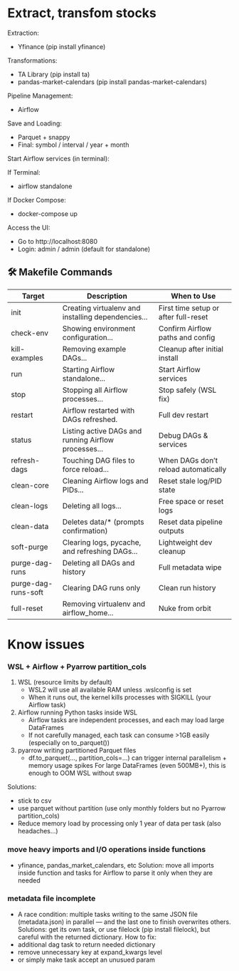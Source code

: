 # Extract, transfom stocks

Extraction:
- Yfinance (pip install yfinance)

Transformations:
- TA Library (pip install ta)
- pandas-market-calendars (pip install pandas-market-calendars)

Pipeline Management:
- Airflow

Save and Loading:
- Parquet + snappy
- Final: symbol / interval / year + month


Start Airflow services (in terminal):

If Terminal:
- airflow standalone

If Docker Compose:
- docker-compose up

Access the UI:
- Go to http://localhost:8080
- Login: admin / admin (default for standalone)


## 🛠 Makefile Commands

| Target | Description | When to Use |
|--------|-------------|--------------|
| init | Creating virtualenv and installing dependencies... | First time setup or after full-reset |
| check-env | Showing environment configuration... | Confirm Airflow paths and config |
| kill-examples | Removing example DAGs... | Cleanup after initial install |
| run | Starting Airflow standalone... | Start Airflow services |
| stop | Stopping all Airflow processes... | Stop safely (WSL fix) |
| restart | Airflow restarted with DAGs refreshed. | Full dev restart |
| status | Listing active DAGs and running Airflow processes... | Debug DAGs & services |
| refresh-dags | Touching DAG files to force reload... | When DAGs don’t reload automatically |
| clean-core | Cleaning Airflow logs and PIDs... | Reset stale log/PID state |
| clean-logs | Deleting all logs... | Free space or reset logs |
| clean-data | Deletes data/* (prompts confirmation) | Reset data pipeline outputs |
| soft-purge | Clearing logs, pycache, and refreshing DAGs... | Lightweight dev cleanup |
| purge-dag-runs | Deleting all DAGs and history | Full metadata wipe |
| purge-dag-runs-soft | Clearing DAG runs only | Clean run history |
| full-reset | Removing virtualenv and airflow_home... | Nuke from orbit |


# Know issues 

### WSL + Airflow + Pyarrow partition_cols
1. WSL (resource limits by default)
    - WSL2 will use all available RAM unless .wslconfig is set
    - When it runs out, the kernel kills processes with SIGKILL (your Airflow task)
2. Airflow running Python tasks inside WSL
    - Airflow tasks are independent processes, and each may load large DataFrames
    - If not carefully managed, each task can consume >1GB easily (especially on to_parquet())
3. pyarrow writing partitioned Parquet files
    - df.to_parquet(..., partition_cols=...) can trigger internal parallelism + memory usage spikes
For large DataFrames (even 500MB+), this is enough to OOM WSL without swap

Solutions: 
- stick to csv
- use parquet without partition (use only monthly folders but no Pyarrow partition_cols)
- Reduce memory load by processing only 1 year of data per task (also headaches...)


### move heavy imports and I/O operations inside functions
- yfinance, pandas_market_calendars, etc
Solution: move all imports inside function and tasks for Airflow to parse it only when they are needed

### metadata file incomplete
- A race condition: multiple tasks writing to the same JSON file (metadata.json) in parallel — and the last one to finish overwrites others.
Solutions: get its own task, or use filelock (pip install filelock), but careful with the returned dictionary. 
How to fix:
- additional dag task to return needed dictionary
- remove unnecessary key at expand_kwargs level
- or simply make task accept an unusued param 


